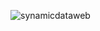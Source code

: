 ![synamicdataweb](https://user-images.githubusercontent.com/16296900/149360972-b7e63682-3851-4d18-93f3-b6f60354e1c8.JPG)

